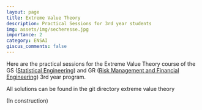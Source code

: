 ```yaml
---
layout: page
title: Extreme Value Theory
description: Practical Sessions for 3rd year students
img: assets/img/secheresse.jpg
importance: 2
category: ENSAI
giscus_comments: false
---
```


Here are the practical sessions for the Extreme Value Theory course of the GS (<a href='https://ensai.fr/apres-lensai/les-metiers-de-la-data-2/lindustrie-et-les-reseaux/'>Statistical Engineering</a>) and GR (<a href='https://ensai.fr/apres-lensai/les-metiers-de-la-data-2/la-gestion-des-risques-et-lingenierie-financiere/'>Risk Management and Financial Engineering</a>) 3rd year program.

All solutions can be found in the git directory extreme value theory

(In construction)